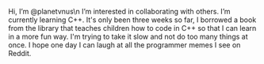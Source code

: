 Hi, I’m @planetvnus\n
I’m interested in collaborating with others.
I’m currently learning C++. It's only been three weeks so far, I borrowed a book from the library that teaches children how to code in C++ so that I can learn in
a more fun way. I'm trying to take it slow and not do too many things at once. I hope one day I can laugh at all the programmer memes I see on Reddit.

